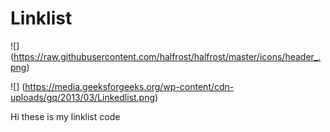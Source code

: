 # Linklist
![] (https://raw.githubusercontent.com/halfrost/halfrost/master/icons/header_.png)

![] (https://media.geeksforgeeks.org/wp-content/cdn-uploads/gq/2013/03/Linkedlist.png)


Hi these is my linklist code

